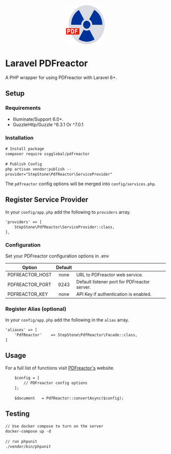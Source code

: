 <p align="center"><img width="124" height="124" src="pdfreactor.png" /></p>

# Laravel PDFreactor
A PHP wrapper for using PDFreactor with Laravel 6+.

## Setup

### Requirements

* Illuminate/Support 6.0+.
* GuzzleHttp/Guzzle ^6.3.1 Or ^7.0.1

### Installation

```
# Install package
composer require ssgglobal/pdfreactor

# Publish Config
php artisan vendor:publish --provider="StepStone\PdfReactor\ServiceProvider"
```

The `pdfreactor` config options will be merged into `config/services.php`.

## Register Service Provider
In your `config/app.php` add the following to `providers` array.

```
'providers' => [
    StepStone\PdfReactor\ServiceProvider::class,
],
```

### Configuration
Set your PDFreactor configuration options in .env

| Option  | Default  |   |
|---|:-:|---|
| PDFREACTOR_HOST | none  | URL to PDFreactor web service. |
| PDFREACTOR_PORT | 9243  | Default listener port for PDFreactor server. |
| PDFREACTOR_KEY | none | API Key if authentication is enabled. |

### Register Alias (optional)
In your `config/app.php` add the following in the `alias` array.

```
'aliases' => [
    'PdfReactor'    => StepStone\PdfReactor\Facade::class,
]
```

## Usage

For a full list of functions visit [PDFreactor's](https://pdfreactor.com) website.

```
    $config = [
        // PDFreactor config options
    ];

    $document   = PdfReactor::convertAsync($config);
```

## Testing

```
// Use docker compose to turn on the server
docker-compose up -d

// run phpunit
./vendor/bin/phpunit
```